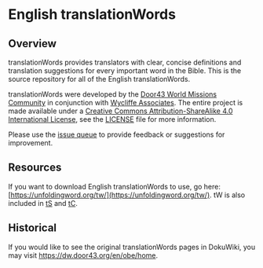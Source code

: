 # English translationWords

## Overview

translationWords provides translators with clear, concise definitions and translation suggestions for every important word in the Bible. This is the source repository for all of the English translationWords.

translationWords were developed by the [Door43 World Missions Community](https://door43.org) in conjunction with [Wycliffe Associates](http://www.wycliffeassociates.org/). The entire project is made
available under a [Creative Commons Attribution-ShareAlike 4.0 International License](http://creativecommons.org/licenses/by-sa/4.0), see the [LICENSE](https://git.door43.org/Door43/en-tw/src/master/LICENSE.md) file for more information.

Please use the [issue queue](https://git.door43.org/Door43/en-tw/issues) to provide feedback or suggestions for improvement.

## Resources

If you want to download English translationWords to use, go here: [https://unfoldingword.org/tw/](https://unfoldingword.org/tw/). tW is also included in [tS](http://ufw.io/ts) and [tC](http://ufw.io/tc).

## Historical

If you would like to see the original translationWords pages in DokuWiki, you may visit https://dw.door43.org/en/obe/home.

